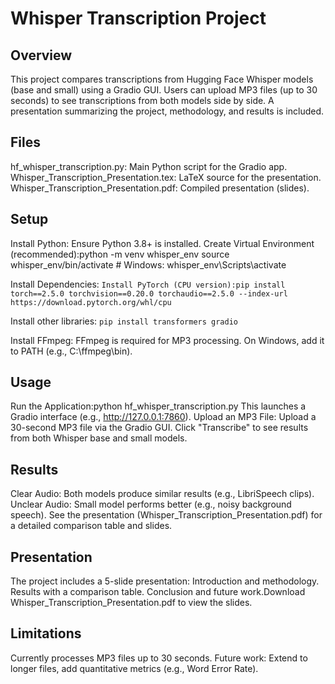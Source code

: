 # Whisper Transcription Project
## Overview
This project compares transcriptions from Hugging Face Whisper models (base and small) using a Gradio GUI. Users can upload MP3 files (up to 30 seconds) to see transcriptions from both models side by side. A presentation summarizing the project, methodology, and results is included.

## Files
hf_whisper_transcription.py: Main Python script for the Gradio app.
Whisper_Transcription_Presentation.tex: LaTeX source for the presentation.
Whisper_Transcription_Presentation.pdf: Compiled presentation (slides).

## Setup
Install Python: Ensure Python 3.8+ is installed.
Create Virtual Environment (recommended):python -m venv whisper_env
source whisper_env/bin/activate  # Windows: whisper_env\Scripts\activate

Install Dependencies:
```Install PyTorch (CPU version):pip install torch==2.5.0 torchvision==0.20.0 torchaudio==2.5.0 --index-url https://download.pytorch.org/whl/cpu```

Install other libraries:
```pip install transformers gradio```

Install FFmpeg:
FFmpeg is required for MP3 processing. On Windows, add it to PATH (e.g., C:\ffmpeg\bin).

## Usage
Run the Application:python hf_whisper_transcription.py
This launches a Gradio interface (e.g., http://127.0.0.1:7860).
Upload an MP3 File:
Upload a 30-second MP3 file via the Gradio GUI.
Click "Transcribe" to see results from both Whisper base and small models.

## Results
Clear Audio: Both models produce similar results (e.g., LibriSpeech clips).
Unclear Audio: Small model performs better (e.g., noisy background speech).
See the presentation (Whisper_Transcription_Presentation.pdf) for a detailed comparison table and slides.

## Presentation
The project includes a 5-slide presentation:
Introduction and methodology.
Results with a comparison table.
Conclusion and future work.Download Whisper_Transcription_Presentation.pdf to view the slides.

## Limitations
Currently processes MP3 files up to 30 seconds.
Future work: Extend to longer files, add quantitative metrics (e.g., Word Error Rate).
